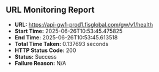 ## URL Monitoring Report

- **URL:** https://api-gw1-prod1.fisglobal.com/gw/v1/health
- **Start Time:** 2025-06-26T10:53:45.475825
- **End Time:** 2025-06-26T10:53:45.613518
- **Total Time Taken:** 0.137693 seconds
- **HTTP Status Code:** 200
- **Status:** Success
- **Failure Reason:** N/A
